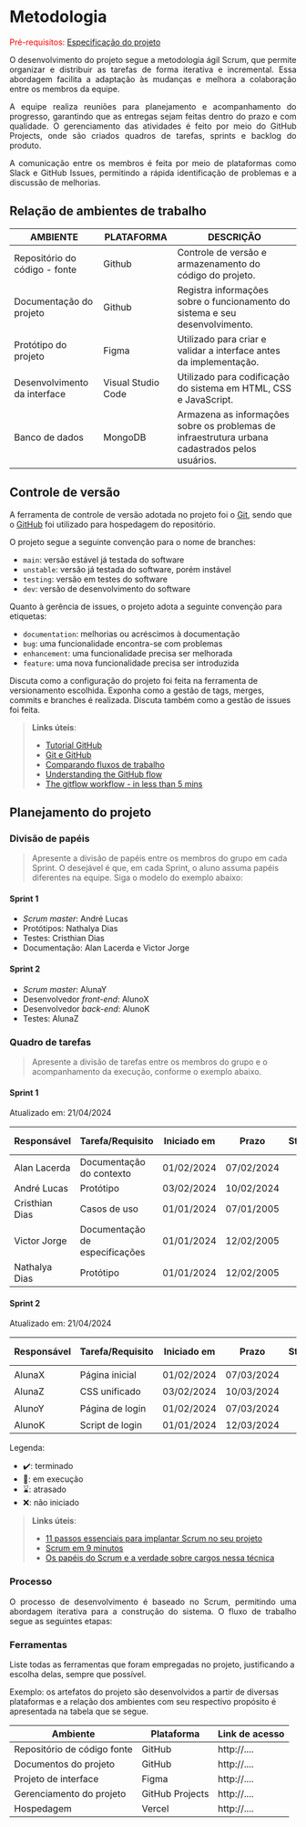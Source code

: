
# Metodologia

<span style="color:red">Pré-requisitos: <a href="02-Especificacao.md"> Especificação do projeto</a></span>

<p align="justify">O desenvolvimento do projeto segue a metodologia ágil Scrum, que permite organizar e distribuir as tarefas de forma iterativa e incremental. Essa abordagem facilita a adaptação às mudanças e melhora a colaboração entre os membros da equipe.</p>
<p align="justify">A equipe realiza reuniões para planejamento e acompanhamento do progresso, garantindo que as entregas sejam feitas dentro do prazo e com qualidade. O gerenciamento das atividades é feito por meio do GitHub Projects, onde são criados quadros de tarefas, sprints e backlog do produto.</p>
<p align="justify">A comunicação entre os membros é feita por meio de plataformas como Slack e GitHub Issues, permitindo a rápida identificação de problemas e a discussão de melhorias.</p>

## Relação de ambientes de trabalho

|AMBIENTE | PLATAFORMA | DESCRIÇÃO                 |
|--------------------|------------------------------------|----------------------------------------|
|Repositório do código - fonte | Github         |Controle de versão e armazenamento do código do projeto.              |
|Documentação do projeto     | Github               | Registra informações sobre o funcionamento do sistema e seu desenvolvimento. |
|Protótipo do projeto      | Figma              | Utilizado para criar e validar a interface antes da implementação. |
|Desenvolvimento da interface      | Visual Studio Code                | Utilizado para codificação do sistema em HTML, CSS e JavaScript. |
|Banco de dados       | MongoDB              | Armazena as informações sobre os problemas de infraestrutura urbana cadastrados pelos usuários. |


## Controle de versão

A ferramenta de controle de versão adotada no projeto foi o [Git](https://git-scm.com/), sendo que o [GitHub](https://github.com) foi utilizado para hospedagem do repositório.

O projeto segue a seguinte convenção para o nome de branches:

- `main`: versão estável já testada do software
- `unstable`: versão já testada do software, porém instável
- `testing`: versão em testes do software
- `dev`: versão de desenvolvimento do software

Quanto à gerência de issues, o projeto adota a seguinte convenção para etiquetas:

- `documentation`: melhorias ou acréscimos à documentação
- `bug`: uma funcionalidade encontra-se com problemas
- `enhancement`: uma funcionalidade precisa ser melhorada
- `feature`: uma nova funcionalidade precisa ser introduzida

Discuta como a configuração do projeto foi feita na ferramenta de versionamento escolhida. Exponha como a gestão de tags, merges, commits e branches é realizada. Discuta também como a gestão de issues foi feita.

> **Links úteis**:
> - [Tutorial GitHub](https://guides.github.com/activities/hello-world/)
> - [Git e GitHub](https://www.youtube.com/playlist?list=PLHz_AreHm4dm7ZULPAmadvNhH6vk9oNZA)
> - [Comparando fluxos de trabalho](https://www.atlassian.com/br/git/tutorials/comparing-workflows)
> - [Understanding the GitHub flow](https://guides.github.com/introduction/flow/)
> - [The gitflow workflow - in less than 5 mins](https://www.youtube.com/watch?v=1SXpE08hvGs)

## Planejamento do projeto

###  Divisão de papéis

> Apresente a divisão de papéis entre os membros do grupo em cada Sprint. O desejável é que, em cada Sprint, o aluno assuma papéis diferentes na equipe. Siga o modelo do exemplo abaixo:

#### Sprint 1
- _Scrum master_: André Lucas
- Protótipos: Nathalya Dias
- Testes: Cristhian Dias
- Documentação: Alan Lacerda e Victor Jorge

#### Sprint 2
- _Scrum master_: AlunaY
- Desenvolvedor _front-end_: AlunoX
- Desenvolvedor _back-end_: AlunoK
- Testes: AlunaZ

###  Quadro de tarefas

> Apresente a divisão de tarefas entre os membros do grupo e o acompanhamento da execução, conforme o exemplo abaixo.

#### Sprint 1

Atualizado em: 21/04/2024

| Responsável   | Tarefa/Requisito | Iniciado em    | Prazo      | Status | Terminado em    |
| :----         |    :----         |      :----:    | :----:     | :----: | :----:          |
| Alan Lacerda       | Documentação do contexto | 01/02/2024     | 07/02/2024 | ✔️    | 05/02/2024      |
| André Lucas        | Protótipo   | 03/02/2024     | 10/02/2024 | 📝    |                 |
| Cristhian Dias        | Casos de uso  | 01/01/2024     | 07/01/2005 | ⌛     |                 |
| Victor Jorge       | Documentação de especificações  |    01/01/2024        | 12/02/2005 | ❌    |       |
| Nathalya Dias      | Protótipo  |    01/01/2024        | 12/02/2005 | ❌    |       |

#### Sprint 2

Atualizado em: 21/04/2024

| Responsável   | Tarefa/Requisito | Iniciado em    | Prazo      | Status | Terminado em    |
| :----         |    :----         |      :----:    | :----:     | :----: | :----:          |
| AlunaX        | Página inicial   | 01/02/2024     | 07/03/2024 | ✔️    | 05/02/2024      |
| AlunaZ        | CSS unificado    | 03/02/2024     | 10/03/2024 | 📝    |                 |
| AlunoY        | Página de login  | 01/02/2024     | 07/03/2024 | ⌛     |                 |
| AlunoK        | Script de login  |  01/01/2024    | 12/03/2024 | ❌    |       |


Legenda:
- ✔️: terminado
- 📝: em execução
- ⌛: atrasado
- ❌: não iniciado


> **Links úteis**:
> - [11 passos essenciais para implantar Scrum no seu projeto](https://mindmaster.com.br/scrum-11-passos/)
> - [Scrum em 9 minutos](https://www.youtube.com/watch?v=XfvQWnRgxG0)
> - [Os papéis do Scrum e a verdade sobre cargos nessa técnica](https://www.atlassian.com/br/agile/scrum/roles)

### Processo

<p align="justify">O processo de desenvolvimento é baseado no Scrum, permitindo uma abordagem iterativa para a construção do sistema. O fluxo de trabalho segue as seguintes etapas:</p>
 

### Ferramentas

Liste todas as ferramentas que foram empregadas no projeto, justificando a escolha delas, sempre que possível.

Exemplo: os artefatos do projeto são desenvolvidos a partir de diversas plataformas e a relação dos ambientes com seu respectivo propósito é apresentada na tabela que se segue.

| Ambiente                            | Plataforma                         | Link de acesso                         |
|-------------------------------------|------------------------------------|----------------------------------------|
| Repositório de código fonte         | GitHub                             | http://....                            |
| Documentos do projeto               | GitHub                             | http://....                            |
| Projeto de interface                | Figma                              | http://....                            |
| Gerenciamento do projeto            | GitHub Projects                    | http://....                            |
| Hospedagem                          | Vercel                             | http://....                            |
 
